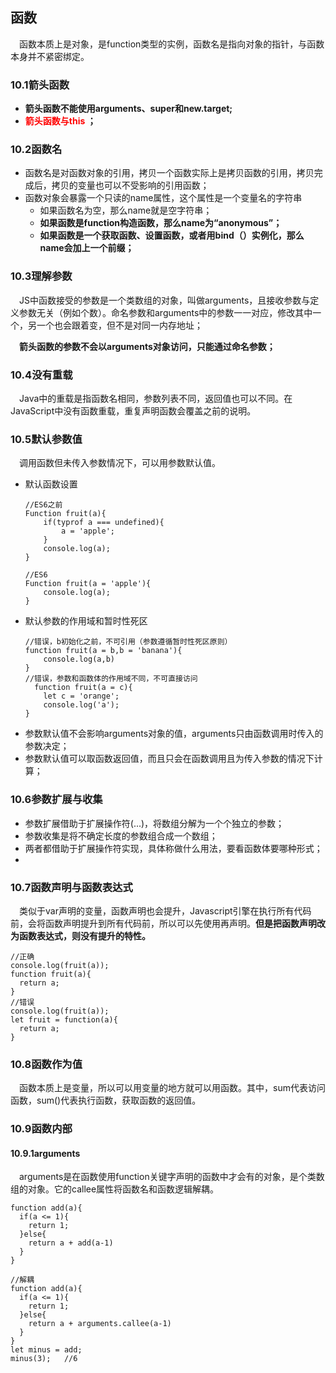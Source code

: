 ## 函数
&emsp;函数本质上是对象，是function类型的实例，函数名是指向对象的指针，与函数本身并不紧密绑定。
### 10.1箭头函数
* **箭头函数不能使用arguments、super和new.target;**
* **<font color='red'> 箭头函数与this </font>；**

### 10.2函数名
* 函数名是对函数对象的引用，拷贝一个函数实际上是拷贝函数的引用，拷贝完成后，拷贝的变量也可以不受影响的引用函数；
* 函数对象会暴露一个只读的name属性，这个属性是一个变量名的字符串   
   * 如果函数名为空，那么name就是空字符串；
   * **如果函数是function构造函数，那么name为“anonymous”；**
   * **如果函数是一个获取函数、设置函数，或者用bind（）实例化，那么name会加上一个前缀；**

### 10.3理解参数
&emsp;JS中函数接受的参数是一个类数组的对象，叫做arguments，且接收参数与定义参数无关（例如个数）。命名参数和arguments中的参数一一对应，修改其中一个，另一个也会跟着变，但不是对同一内存地址；

&emsp;**箭头函数的参数不会以arguments对象访问，只能通过命名参数；**

### 10.4没有重载
&emsp;Java中的重载是指函数名相同，参数列表不同，返回值也可以不同。在JavaScript中没有函数重载，重复声明函数会覆盖之前的说明。

### 10.5默认参数值
&emsp;调用函数但未传入参数情况下，可以用参数默认值。
* 默认函数设置
  ```
  //ES6之前
  Function fruit(a){
      if(typrof a === undefined){
          a = 'apple';
      }
      console.log(a);
  }

  //ES6
  Function fruit(a = 'apple'){
      console.log(a);
  }
  ```
* 默认参数的作用域和暂时性死区
  ```
  //错误，b初始化之前，不可引用（参数遵循暂时性死区原则）
  function fruit(a = b,b = 'banana'){
      console.log(a,b)
  }
  //错误，参数和函数体的作用域不同，不可直接访问
    function fruit(a = c){
      let c = 'orange';
      console.log('a');
  }
  ```
* 参数默认值不会影响arguments对象的值，arguments只由函数调用时传入的参数决定；
* 参数默认值可以取函数返回值，而且只会在函数调用且为传入参数的情况下计算；

### 10.6参数扩展与收集
* 参数扩展借助于扩展操作符(...)，将数组分解为一个个独立的参数；
* 参数收集是将不确定长度的参数组合成一个数组；
* 两者都借助于扩展操作符实现，具体称做什么用法，要看函数体要哪种形式；
* 
### 10.7函数声明与函数表达式
&emsp;类似于var声明的变量，函数声明也会提升，Javascript引擎在执行所有代码前，会将函数声明提升到所有代码前，所以可以先使用再声明。**但是把函数声明改为函数表达式，则没有提升的特性。**
```
//正确
console.log(fruit(a));
function fruit(a){
  return a;
}
//错误
console.log(fruit(a));
let fruit = function(a){
  return a;
}
```

### 10.8函数作为值
&emsp;函数本质上是变量，所以可以用变量的地方就可以用函数。其中，sum代表访问函数，sum()代表执行函数，获取函数的返回值。

### 10.9函数内部
#### 10.9.1arguments
&emsp;arguments是在函数使用function关键字声明的函数中才会有的对象，是个类数组的对象。它的callee属性将函数名和函数逻辑解耦。
```
function add(a){
  if(a <= 1){
    return 1;
  }else{
    return a + add(a-1)
  }
}

//解耦
function add(a){
  if(a <= 1){
    return 1;
  }else{
    return a + arguments.callee(a-1)
  }
}
let minus = add;
minus(3);   //6
```